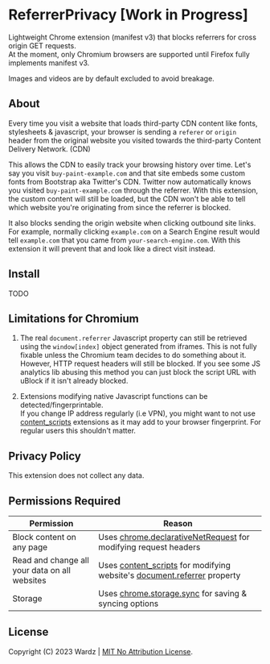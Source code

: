 # ReferrerPrivacy [Work in Progress]

Lightweight Chrome extension (manifest v3) that blocks referrers for cross origin GET requests.  
At the moment, only Chromium browsers are supported until Firefox fully implements manifest v3.

Images and videos are by default excluded to avoid breakage.

## About

Every time you visit a website that loads third-party CDN content like fonts, stylesheets & javascript, your browser is sending a `referer` or `origin` header from the original website you visited towards the third-party Content Delivery Network. (CDN)

This allows the CDN to easily track your browsing history over time. Let's say you visit `buy-paint-example.com` and that site embeds some custom fonts from Bootstrap aka Twitter's CDN. Twitter now automatically knows you visited `buy-paint-example.com` through the referrer. With this extension, the custom content will still be loaded, but the CDN won't be able to tell which website you're originating from since the referrer is blocked.

It also blocks sending the origin website when clicking outbound site links. For example, normally clicking `example.com` on a Search Engine result would tell `example.com` that you came from `your-search-engine.com`. With this extension it will prevent that and look like a direct visit instead.

## Install

TODO

## Limitations for Chromium

1. The real `document.referrer` Javascript property can still be retrieved using the `window[index]` object generated from iframes. This is not fully fixable unless the Chromium team decides to do something about it.  
However, HTTP request headers will still be blocked. If you see some JS analytics lib abusing this method you can just block the script URL with uBlock if it isn't already blocked.

2. Extensions modifying native Javascript functions can be detected/fingerprintable.  
If you change IP address regularly (i.e VPN), you might want to not use [content_scripts](https://developer.chrome.com/docs/extensions/mv3/content_scripts/) extensions as it may add to your browser fingerprint. For regular users this shouldn't matter.

## Privacy Policy

This extension does not collect any data.

## Permissions Required

| Permission | Reason |
| --- | --- |
| Block content on any page | Uses [chrome.declarativeNetRequest](https://developer.chrome.com/docs/extensions/reference/declarativeNetRequest/) for modifying request headers |
| Read and change all your data on all websites | Uses [content_scripts](https://developer.chrome.com/docs/extensions/mv3/content_scripts/) for modifying website's [document.referrer](https://developer.mozilla.org/en-US/docs/Web/API/Document/referrer) property |
| Storage | Uses [chrome.storage.sync](https://developer.chrome.com/docs/extensions/reference/storage/) for saving & syncing options |

## License

Copyright (C) 2023 Wardz | [MIT No Attribution License](https://github.com/aws/mit-0/blob/master/MIT-0).
